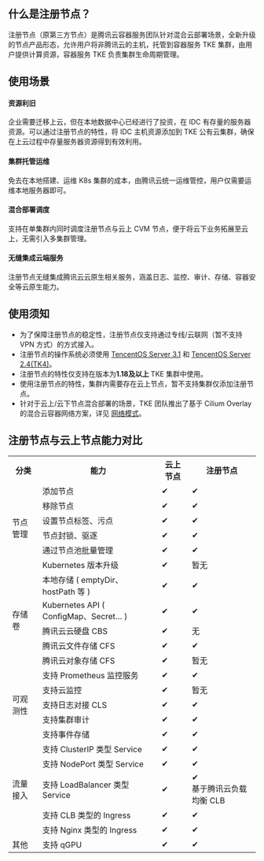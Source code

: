 


## 什么是注册节点？ 

注册节点（原第三方节点）是腾讯云容器服务团队针对混合云部署场景，全新升级的节点产品形态，允许用户将非腾讯云的主机，托管到容器服务 TKE 集群，由用户提供计算资源，容器服务 TKE 负责集群生命周期管理。

## 使用场景

#### 资源利旧
企业需要迁移上云，但在本地数据中心已经进行了投资，在 IDC 有存量的服务器资源。可以通过注册节点的特性，将 IDC 主机资源添加到 TKE 公有云集群，确保在上云过程中存量服务器资源得到有效利用。

#### 集群托管运维
免去在本地搭建、运维 K8s 集群的成本，由腾讯云统一运维管控，用户仅需要运维本地服务器即可。

#### 混合部署调度
支持在单集群内同时调度注册节点与云上 CVM 节点，便于将云下业务拓展至云上，无需引入多集群管理。

#### 无缝集成云端服务
注册节点无缝集成腾讯云云原生相关服务，涵盖日志、监控、审计、存储、容器安全等云原生能力。


## 使用须知

- 为了保障注册节点的稳定性，注册节点仅支持通过专线/云联网（暂不支持 VPN 方式）的方式接入。
- 注册节点的操作系统必须使用 [TencentOS Server 3.1](https://cloud.tencent.com/document/product/213/38027) 和 [TencentOS Server 2.4(TK4)](https://cloud.tencent.com/document/product/213/38027)。
- 注册节点的特性仅支持在版本为**1.18及以上** TKE 集群中使用。
- 使用注册节点的特性，集群内需要存在云上节点，暂不支持集群仅添加注册节点。
- 针对于云上/云下节点混合部署的场景，TKE 团队推出了基于 Cilium Overlay 的混合云容器网络方案，详见 [网络模式](https://cloud.tencent.com/document/product/457/79748)。



## 注册节点与云上节点能力对比
<table class="table-striped">
<tbody>
    <tr>
        <th>分类</th>
        <th>能力</th>
        <th>云上节点</th>
        <th>注册节点</th>
    </tr>
    <tr>
        <td rowspan="6">节点管理</td>
        <td>添加节点</td>
        <td>✔</td>
        <td>✔</td>
    </tr>
    <tr>
        <td>移除节点</td>
        <td>✔</td>
        <td>✔</td>
    </tr>
    <tr>
        <td>设置节点标签、污点</td>
        <td>✔</td>
        <td>✔</td>
    <tr>
        <td>节点封锁、驱逐</td>
        <td>✔</td>
        <td>✔</td>
    </tr>
    <tr>
        <td>通过节点池批量管理</td>
        <td>✔</td>
        <td>✔</td>
    <tr>
        <td>Kubernetes 版本升级</td>
        <td>✔</td>
        <td>暂无</td>
    </tr>
    <tr>
        <td rowspan="5">存储卷</td>
        <td>本地存储 ( emptyDir、hostPath 等 ) </td>
        <td>✔</td>
        <td>✔</td>
    </tr>
    <tr>
        <td>Kubernetes API ( ConfigMap、Secret… ) </td>
        <td>✔</td>
        <td>✔</td>
    </tr>
    <tr>
        <td>腾讯云云硬盘 CBS</td>
        <td>✔</td>
        <td>无</td>
    </tr>
 <tr>
        <td>腾讯云文件存储 CFS</td>
        <td>✔</td>
        <td>✔</td>
    </tr>
        <td>腾讯云对象存储 CFS</td>
        <td>✔</td>
        <td>暂无</td>
    </tr>
    <tr>
        <td rowspan="5">可观测性</td>
        <td>支持 Prometheus 监控服务</td>
        <td>✔</td>
        <td>✔</td>
    </tr>
    <tr>
        <td>支持云监控</td>
        <td>✔</td>
        <td>暂无</td>
    </tr>
    <tr>
        <td>支持日志对接 CLS</td>
        <td>✔</td>
        <td>✔</td>
    </tr>
        <td>支持集群审计</td>
        <td>✔</td>
        <td>✔</td>
    </tr>
        <td>支持事件存储</td>
        <td>✔</td>
        <td>✔</td>
</tr>
    <tr>
        <td rowspan="5">流量接入</td>
        <td>支持 ClusterIP 类型 Service</td>
        <td>✔</td>
        <td>✔</td>
    </tr>
    <tr>
        <td>支持 NodePort 类型 Service</td>
        <td>✔</td>
        <td>✔</td>
    </tr>
    <tr>
        <td>支持 LoadBalancer 类型 Service</td>
        <td>✔</td>
        <td>✔<br>基于腾讯云负载均衡 CLB</td>
    </tr>
    <tr>
        <td>支持 CLB 类型的 Ingress</td>
        <td>✔</td>
        <td>✔</td>
    </tr>
    <tr>
        <td>支持 Nginx 类型的 Ingress</td>
        <td>✔</td>
        <td>✔</td>
</tr>
        <td>其他</td>
        <td>支持 qGPU</td>
        <td>✔</td>
        <td>✔</td>
</tr>
</tbody>
</table>
